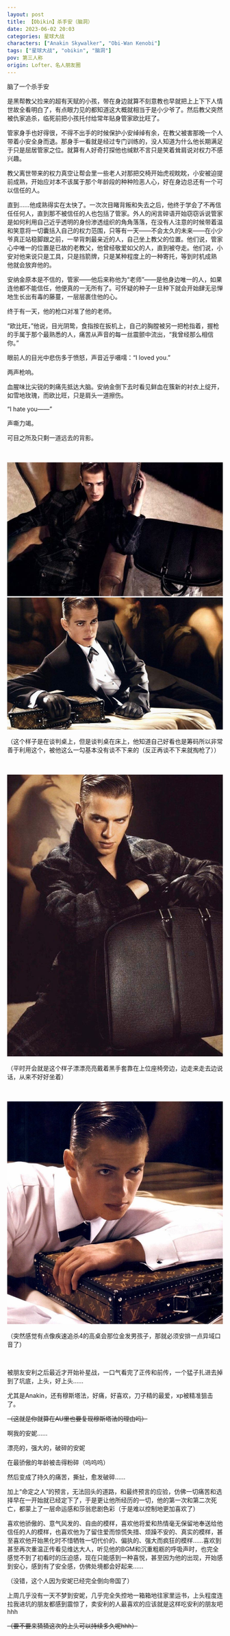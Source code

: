 ```yaml
---
layout: post
title: 【Obikin】杀手安（脑洞）
date: 2023-06-02 20:03
categories: 星球大战
characters: ["Anakin Skywalker", "Obi-Wan Kenobi"]
tags: ["星球大战", "obikin", "脑洞"]
pov: 第三人称
origin: Lofter、名人朋友圈
---
```


脑了一个杀手安

是黑帮教父捡来的超有天赋的小孩，带在身边就算不刻意教也早就把上上下下人情世故全看明白了，有点眼力见的都知道这大概就相当于是小少爷了。然后教父突然被仇家追杀，临死前把小孩托付给常年贴身管家欧比旺了。

管家身手也好得很，不得不出手的时候保护小安绰绰有余，在教父被害那晚一个人带着小安全身而退。那身手一看就是经过专门训练的，没人知道为什么他长期满足于只是屈居管家之位。就算有人好奇打探他也缄默不言只是笑着耸肩说对权力不感兴趣。

教父离世带来的权力真空让帮会里一些老人对那把交椅开始虎视眈眈，小安被迫提前成熟，开始应对本不该属于那个年龄段的种种险恶人心，好在身边总还有一个可以信任的人。

直到……他成熟得实在太快了。一次次目睹背叛和失去之后，他终于学会了不再信任任何人，直到那不被信任的人也包括了管家。外人的闲言碎语开始窃窃诉说管家是如何利用自己近乎透明的身份渗透组织的角角落落，在没有人注意的时候带着温和笑意将一切囊括入自己的权力范围，只等有一天——不会太久的未来——在小少爷真正站稳脚跟之前，一举背刺最亲近的人，自己坐上教父的位置。他们说，管家心中唯一的位置是已故的老教父，他曾经敬爱如父的人，直到被夺走。他们说，小安对他来说只是工具，只是挡箭牌，只是某种程度上的一种寄托，等到时机成熟 他就会放弃他的。

安纳金原本是不信的，管家——他后来称他为“老师”——是他身边唯一的人，如果连他都不能信任，他便真的一无所有了。可怀疑的种子一旦种下就会开始肆无忌惮地生长出有毒的藤蔓，一层层裹住他的心。

终于有一天，他的枪口对准了他的老师。

“欧比旺，”他说，目光阴鸷，食指按在扳机上，自己的胸膛被另一把枪指着，握枪的手属于那个最熟悉的人，痛苦从声音的每一丝震颤中流出，“我曾经那么相信你。”

眼前人的目光中悲伤多于愤怒，声音近乎嗫嚅：“I loved you.”

两声枪响。

血腥味比尖锐的刺痛先抵达大脑。安纳金倒下去时看见鲜血在簇新的衬衣上绽开，如雪地玫瑰，而欧比旺，只是肩头一道擦伤。

“I hate you——”

声嘶力竭。

可目之所及只剩一道远去的背影。

<br><br>
![1](https://raw.githubusercontent.com/junesirius/junesirius.github.io/master/assets/images/Star_Wars/2023-06-02-anakin-1.jpg)
<br>
![2](https://raw.githubusercontent.com/junesirius/junesirius.github.io/master/assets/images/Star_Wars/2023-06-02-anakin-2.jpg)

（这个样子是在谈判桌上，但是谈判桌在床上，他知道自己好看也是筹码所以非常善于利用这个，被他这么一勾基本没有谈不下来的（反正再谈不下来就掏枪了））

<br><br>
![3](https://raw.githubusercontent.com/junesirius/junesirius.github.io/master/assets/images/Star_Wars/2023-06-02-anakin-3.jpg)

（平时开会就是这个样子漂漂亮亮戴着黑手套靠在上位座椅旁边，边走来走去边说话，从来不好好坐着）

<br><br>
![4](https://raw.githubusercontent.com/junesirius/junesirius.github.io/master/assets/images/Star_Wars/2023-06-02-anakin-4.jpg)

（突然感觉有点像疾速追杀4的高桌会那位金发男孩子，那就必须安排一点异域口音了）

<br>

被朋友安利之后最近才开始补星战，一口气看完了正传和前传，一个猛子扎进去掉到了坑底，上头，好上头……

尤其是Anakin，还有穆斯塔法，好痛，好喜欢，刀子精的最爱，xp被精准狙击了。

~~（这就是你就算在AU里也要复现穆斯塔法的理由吗）~~

啊我的安妮……

漂亮的，强大的，破碎的安妮

在最骄傲的年龄被击得粉碎（呜呜呜）

然后变成了持久的痛苦，撕扯，愈发破碎……

加上“命定之人”的预言，无法回头的道路，和最终预言的应验，仿佛一切痛苦和选择早在一开始就已经定下了，于是更让他所经历的一切，他的第一次和第二次死亡，都蒙上了一层命运感和莎翁悲剧色彩（于是难以控制地更加喜欢了）

喜欢他骄傲的、意气风发的、自由的模样，喜欢他将爱和热情毫无保留地奉送给他信任的人的模样，也喜欢他为了留住爱而惊慌失措、烦躁不安的、真实的模样，甚至喜欢他开始黑化时不惜牺牲一切代价的、偏执的、强大而疯狂的模样……喜欢到甚至再次重温正传看见维达大人，听见他的BGM和沉重粗粝的呼吸声时，也完全感觉不到了初看时的压迫感，现在只能感到一种喜悦，甚至因为他的出现，开始感到安心，感到有了安全感，仿佛处境都会好起来……

（没错，这个人因为安妮已经完全倒向帝国了）

上周几乎没有一天不梦到安妮，几乎完全失控地一箱箱地往家里运书，上头程度连拉我进坑的朋友都感到震惊了，卖安利的人最喜欢的应该就是这样吃安利的朋友吧hhh

~~（要不要来猜猜这次的上头可以持续多久呢hhh）~~

